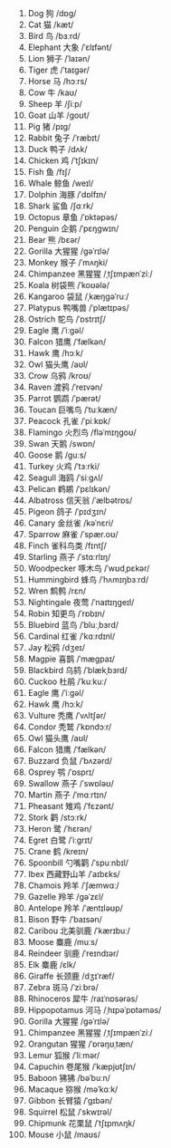 1. Dog 狗 /dɒɡ/
2. Cat 猫 /kæt/
3. Bird 鸟 /bɜːrd/
4. Elephant 大象 /ˈɛlɪfənt/
5. Lion 狮子 /ˈlaɪən/
6. Tiger 虎 /ˈtaɪɡər/
7. Horse 马 /hɔːrs/
8. Cow 牛 /kaʊ/
9. Sheep 羊 /ʃiːp/
10. Goat 山羊 /ɡoʊt/
11. Pig 猪 /pɪɡ/
12. Rabbit 兔子 /ˈræbɪt/
13. Duck 鸭子 /dʌk/
14. Chicken 鸡 /ˈtʃɪkɪn/
15. Fish 鱼 /fɪʃ/
16. Whale 鲸鱼 /weɪl/
17. Dolphin 海豚 /ˈdɒlfɪn/
18. Shark 鲨鱼 /ʃɑːrk/
19. Octopus 章鱼 /ˈɒktəpəs/
20. Penguin 企鹅 /ˈpɛŋɡwɪn/
21. Bear 熊 /bɛər/
22. Gorilla 大猩猩 /ɡəˈrɪlə/
23. Monkey 猴子 /ˈmʌŋki/
24. Chimpanzee 黑猩猩 /ˌtʃɪmpænˈziː/
25. Koala 树袋熊 /ˈkoʊələ/
26. Kangaroo 袋鼠 /ˌkæŋɡəˈruː/
27. Platypus 鸭嘴兽 /ˈplætɪpəs/
28. Ostrich 鸵鸟 /ˈɒstrɪtʃ/
29. Eagle 鹰 /ˈiːɡəl/
30. Falcon 猎鹰 /ˈfælkən/
31. Hawk 鹰 /hɔːk/
32. Owl 猫头鹰 /aʊl/
33. Crow 乌鸦 /kroʊ/
34. Raven 渡鸦 /ˈreɪvən/
35. Parrot 鹦鹉 /ˈpærət/
36. Toucan 巨嘴鸟 /ˈtuːkæn/
37. Peacock 孔雀 /ˈpiːkɒk/
38. Flamingo 火烈鸟 /fləˈmɪŋɡoʊ/
39. Swan 天鹅 /swɒn/
40. Goose 鹅 /ɡuːs/
41. Turkey 火鸡 /ˈtɜːrki/
42. Seagull 海鸥 /ˈsiːɡʌl/
43. Pelican 鹈鹕 /ˈpɛlɪkən/
44. Albatross 信天翁 /ˈælbətrɒs/
45. Pigeon 鸽子 /ˈpɪdʒɪn/
46. Canary 金丝雀 /kəˈnɛri/
47. Sparrow 麻雀 /ˈspær.oʊ/
48. Finch 雀科鸟类 /fɪntʃ/
49. Starling 燕子 /ˈstɑːrlɪŋ/
50. Woodpecker 啄木鸟 /ˈwʊdˌpɛkər/
51. Hummingbird 蜂鸟 /ˈhʌmɪŋbɜːrd/
52. Wren 鹪鹩 /rɛn/
53. Nightingale 夜莺 /ˈnaɪtɪŋɡeɪl/
54. Robin 知更鸟 /ˈrɒbɪn/
55. Bluebird 蓝鸟 /ˈbluːˌbɜrd/
56. Cardinal 红雀 /ˈkɑːrdɪnl/
57. Jay 松鸦 /dʒeɪ/
58. Magpie 喜鹊 /ˈmæɡpaɪ/
59. Blackbird 乌鸫 /ˈblækˌbɜrd/
60. Cuckoo 杜鹃 /ˈkuːkuː/
61. Eagle 鹰 /ˈiːɡəl/
62. Hawk 鹰 /hɔːk/
63. Vulture 秃鹰 /ˈvʌltʃər/
64. Condor 秃鹫 /ˈkɒndɔːr/
65. Owl 猫头鹰 /aʊl/
66. Falcon 猎鹰 /ˈfælkən/
67. Buzzard 负鼠 /ˈbʌzərd/
68. Osprey 鹗 /ˈɒsprɪ/
69. Swallow 燕子 /ˈswɒləʊ/
70. Martin 燕子 /ˈmɑːrtɪn/
71. Pheasant 雉鸡 /ˈfɛzənt/
72. Stork 鹳 /stɔːrk/
73. Heron 鹭 /ˈhɛrən/
74. Egret 白鹭 /ˈiːɡrɪt/
75. Crane 鹤 /kreɪn/
76. Spoonbill 勺嘴鹳 /ˈspuːnbɪl/
77. Ibex 西藏野山羊 /ˈaɪbɛks/
78. Chamois 羚羊 /ˈʃæmwɑː/
79. Gazelle 羚羊 /ɡəˈzɛl/
80. Antelope 羚羊 /ˈæntɪləʊp/
81. Bison 野牛 /ˈbaɪsən/
82. Caribou 北美驯鹿 /ˈkærɪbuː/
83. Moose 麋鹿 /muːs/
84. Reindeer 驯鹿 /ˈreɪndɪər/
85. Elk 麋鹿 /ɛlk/
86. Giraffe 长颈鹿 /dʒɪˈræf/
87. Zebra 斑马 /ˈziːbrə/
88. Rhinoceros 犀牛 /raɪˈnɒsərəs/
89. Hippopotamus 河马 /ˌhɪpəˈpɒtəməs/
90. Gorilla 大猩猩 /ɡəˈrɪlə/
91. Chimpanzee 黑猩猩 /ˌtʃɪmpænˈziː/
92. Orangutan 猩猩 /ˈɒrəŋʊˌtæn/
93. Lemur 狐猴 /ˈliːmər/
94. Capuchin 卷尾猴 /ˈkæpjʊtʃɪn/
95. Baboon 狒狒 /bəˈbuːn/
96. Macaque 猕猴 /məˈkɑːk/
97. Gibbon 长臂猿 /ˈɡɪbən/
98. Squirrel 松鼠 /ˈskwɪrəl/
99. Chipmunk 花栗鼠 /ˈtʃɪpmʌŋk/
100. Mouse 小鼠 /maʊs/

